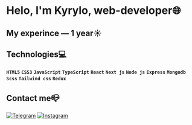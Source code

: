 # **Helo, I'm Kyrylo, web-developer🌐**

## My experince — 1 year☀️ <br />
## Technologies💻
 **`HTML5`** **`CSS3`** **`JavaScript`** **`TypeScript`** **`React`** **`Next js`** **`Node js`** **`Express`** **`Mongodb`** **`Scss`** **`Tailwind css`** **`Redux`**
## Contact me📪<br />
[![Telegram](https://img.shields.io/badge/-Telegram-090909?style=for-the-badge&logo=telegram&logoColor=27A0D9)](https://t.me/xenoniiii)
[![Instagram](https://img.shields.io/badge/-Instagram-090909?style=for-the-badge&logo=instagram&logoColor=B4068E)](https://www.instagram.com/xenoniiii/)
